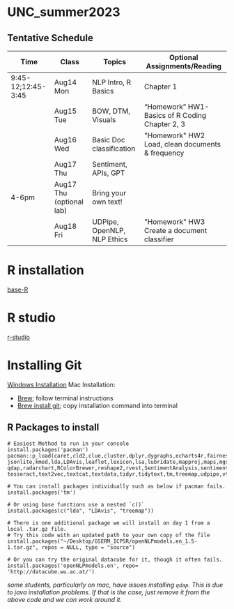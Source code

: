 # UNC_summer2023

## Tentative Schedule

| Time | Class                       | Topics                       |  Optional Assignments/Reading                     |  
|------|-----------------------------|------------------------------|---------------------------------------------------|
| 9:45-12;12:45-3:45     | Aug14 Mon                   | NLP Intro, R Basics          | Chapter 1                                         |  
|      | Aug15 Tue                   | BOW, DTM, Visuals            |  “Homework” HW1-Basics of R Coding Chapter 2, 3   |   
|      | Aug16 Wed                   | Basic Doc classification     |  "Homework" HW2 Load, clean documents & frequency |   
|      | Aug17 Thu                   | Sentiment, APIs, GPT         |                                                   | 
| 4-6pm | Aug17 Thu (optional lab)    | Bring your own text!         |                                                   |  
|      | Aug18 Fri                   | UDPipe, OpenNLP, NLP Ethics  | "Homework" HW3 Create a document classifier       |  

# R installation
[base-R](https://cran.r-project.org/)

# R studio
[r-studio](https://posit.co/download/rstudio-desktop/)

# Installing Git
[Windows Installation](https://git-scm.com/download/win)
Mac Installation:
 - [Brew](https://brew.sh/); follow terminal instructions
 - [Brew install git](https://git-scm.com/download/mac); copy installation command into terminal

## R Packages to install

```
# Easiest Method to run in your console
install.packages('pacman')
pacman::p_load(caret,cld2,clue,cluster,dplyr,dygraphs,echarts4r,fairness,ggplot2,ggthemes,ggwordcloud,glmnet,googleLanguageR,httr,hunspell,
jsonlite,kmed,lda,LDAvis,leaflet,lexicon,lsa,lubridate,mapproj,maps,mgsub,MLmetrics,ModelMetrics,openNLP,plotrix,plyr,pROC,
qdap,radarchart,RColorBrewer,reshape2,rvest,SentimentAnalysis,sentimentr,skmeans,spelling,stringi,stringr,
tesseract,text2vec,textcat,textdata,tidyr,tidytext,tm,treemap,udpipe,vtreat,wordcloud,wordcloud2,xts,yardstick,zoo)

# You can install packages individually such as below if pacman fails.
install.packages('tm')

# Or using base functions use a nested `c()`
install.packages(c("lda", "LDAvis", "treemap"))

```

```
# There is one additional package we will install on day 1 from a local .tar.gz file.
# Try this code with an updated path to your own copy of the file
install.packages("~/Desktop/GSERM_ICPSR/openNLPmodels.en_1.5-1.tar.gz", repos = NULL, type = "source")

# Or you can try the original datacube for it, though it often fails.
install.packages('openNLPmodels.en', repo= 'http://datacube.wu.ac.at/')
```

*some students, particularly on mac, have issues installing `qdap`.  This is due to java installation problems.  If that is the case, just remove it from the above code and we can work around it.*
